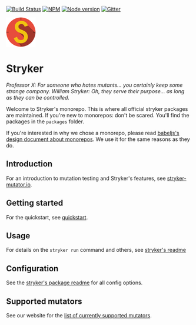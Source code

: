 [![Build Status](https://github.com/stryker-mutator/stryker/workflows/CI/badge.svg)](https://github.com/stryker-mutator/stryker/actions?query=workflow%3ACI+branch%3Amaster)
[![NPM](https://img.shields.io/npm/dm/@stryker-mutator/core.svg)](https://www.npmjs.com/package/@stryker-mutator/core)
[![Node version](https://img.shields.io/node/v/@stryker-mutator/core.svg)](https://img.shields.io/node/v/@stryker-mutator/core.svg)
[![Gitter](https://badges.gitter.im/stryker-mutator/stryker.svg)](https://gitter.im/stryker-mutator/stryker?utm_source=badge&utm_medium=badge&utm_campaign=pr-badge)

![Stryker](stryker-80x80.png)

# Stryker

*Professor X: For someone who hates mutants... you certainly keep some strange company.*
*William Stryker: Oh, they serve their purpose... as long as they can be controlled.*

Welcome to Stryker's monorepo. This is where all official stryker packages are maintained.
If you're new to monorepos: don't be scared. You'll find the packages in the `packages` folder.

If you're interested in why we chose a monorepo, please read [babeljs's design document about monorepos](https://github.com/babel/babel/blob/master/doc/design/monorepo.md). We use it for the same reasons as they do.

## Introduction

For an introduction to mutation testing and Stryker's features, see [stryker-mutator.io](https://stryker-mutator.io/).

## Getting started

For the quickstart, see [quickstart](https://stryker-mutator.io/quickstart.html).

## Usage

For details on the `stryker run` command and others, see [stryker's readme](https://github.com/stryker-mutator/stryker/tree/master/packages/core#readme)

## Configuration

See the [stryker's package readme](https://github.com/stryker-mutator/stryker/blob/master/packages/core/README.md#configuration) for all config options.

## Supported mutators

See our website for the [list of currently supported mutators](https://stryker-mutator.io/mutators.html).

